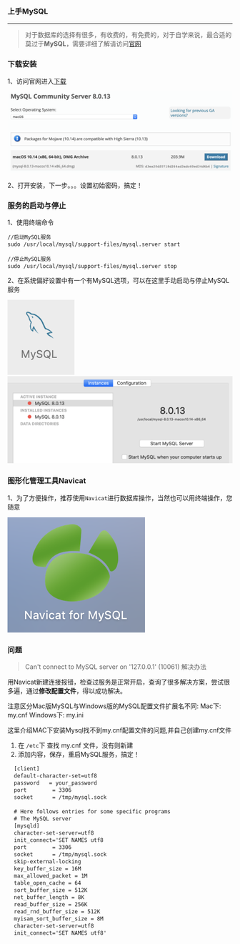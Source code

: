 ### 上手MySQL
------

>对于数据库的选择有很多，有收费的，有免费的，对于自学来说，最合适的莫过于**MySQL**，需要详细了解请访问[官网](https://www.mysql.com)

### 下载安装

1、访问官网进入[下载](https://dev.mysql.com/downloads/mysql/)

![avatar](./img/安装包.png)

2、打开安装，下一步。。。设置初始密码，搞定！

### 服务的启动与停止

1、使用终端命令

```
//启动MySQL服务 
sudo /usr/local/mysql/support-files/mysql.server start

//停止MySQL服务 
sudo /usr/local/mysql/support-files/mysql.server stop
```
2、在系统偏好设置中有一个有MySQL选项，可以在这里手动启动与停止MySQL服务

![avatar](./img/图标.png)
![avatar](./img/设置.png)

### 图形化管理工具Navicat

1、为了方便操作，推荐使用`Navicat`进行数据库操作，当然也可以用终端操作，您随意

![avatar](./img/Navicat.png)

### 问题

> Can't connect to MySQL server on '127.0.0.1' (10061) 解决办法

用Navicat新建连接报错，检查过服务是正常开启，查询了很多解决方案，尝试很多遍，通过**修改配置文件**，得以成功解决。

注意区分Mac版MySQL与Windows版的MySQL配置文件扩展名不同: 
Mac下: my.cnf
Windows下: my.ini

这里介绍MAC下安装Mysql找不到my.cnf配置文件的问题,并自己创建my.cnf文件

1. 在 `/etc`下 查找 my.cnf 文件，没有则新建
2. 添加内容，保存，重启MySQL服务，搞定！

```
  [client]
  default-character-set=utf8
  password   = your_password  
  port        = 3306  
  socket      = /tmp/mysql.sock   
  
  # Here follows entries for some specific programs  
  # The MySQL server  
  [mysqld]
  character-set-server=utf8
  init_connect='SET NAMES utf8
  port        = 3306  
  socket      = /tmp/mysql.sock  
  skip-external-locking  
  key_buffer_size = 16M  
  max_allowed_packet = 1M  
  table_open_cache = 64  
  sort_buffer_size = 512K  
  net_buffer_length = 8K  
  read_buffer_size = 256K  
  read_rnd_buffer_size = 512K  
  myisam_sort_buffer_size = 8M  
  character-set-server=utf8  
  init_connect='SET NAMES utf8' 
```


